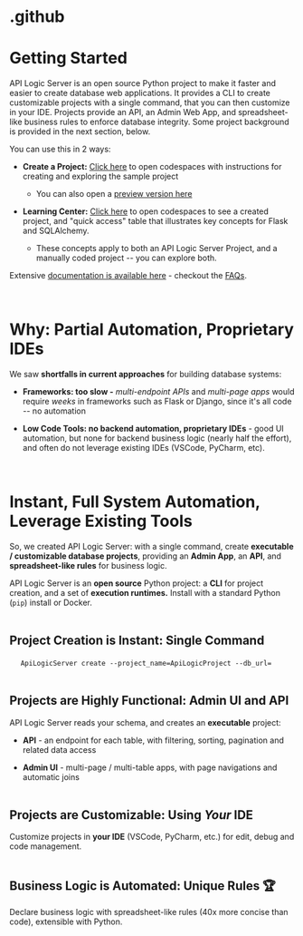 # .github

# Getting Started

API Logic Server is an open source Python project to make it faster and easier to create database web applications.  It provides a CLI to create customizable projects with a single command, that you can then customize in your IDE.  Projects provide an API, an Admin Web App, and spreadsheet-like business rules to enforce database integrity.  Some project background is provided in the next section, below.

You can use this in 2 ways:

* __Create a Project:__ [Click here](https://github.com/codespaces/new?hide_repo_select=true&ref=main&repo=526240678) to open codespaces with instructions for creating and exploring the sample project
    * You can also open a [preview version here](https://github.com/codespaces/new?hide_repo_select=true&ref=main&repo=580569201)

* __Learning Center:__ [Click here](https://github.com/codespaces/new?hide_repo_select=true&ref=main&repo=586619804) to open codespaces to see a created project, and "quick access" table that illustrates key concepts for Flask and SQLAlchemy.
    * These concepts apply to both an API Logic Server Project, and a manually coded project -- you can explore both.


Extensive [documentation is available here](https://valhuber.github.io/ApiLogicServer/) - checkout the [FAQs](https://valhuber.github.io/ApiLogicServer/FAQ-Frameworks/).

&nbsp;

# Why: Partial Automation, Proprietary IDEs

We saw __shortfalls in current approaches__ for building database systems:

* __Frameworks: too slow -__ _multi-endpoint APIs_ and _multi-page apps_ would require _weeks_ in frameworks such as Flask or Django, since it's all code -- no automation

* __Low Code Tools: no backend automation, proprietary IDEs__ - good UI automation, but none for backend business logic (nearly half the effort), and often do not leverage existing IDEs (VSCode, PyCharm, etc).

&nbsp;

# Instant, Full System Automation, Leverage Existing Tools
So, we created API Logic Server: with a single command, create __executable / customizable database projects__, providing an __Admin App__, an __API__, and __spreadsheet-like rules__ for business logic.

API Logic Server is an __open source__ Python project: a __CLI__ for project creation, and a set of __execution runtimes.__  Install with a standard Python (`pip`) install or Docker.<br/><br/>

## Project Creation is Instant: Single Command
 
&nbsp;&nbsp;&nbsp;&nbsp;
`ApiLogicServer create --project_name=ApiLogicProject --db_url=`<br/><br/>


## Projects are Highly Functional: Admin UI and API
API Logic Server reads your schema, and creates an  __executable__ project:

* __API__ - an endpoint for each table, with filtering, sorting, pagination and related data access

* __Admin UI__ - multi-page / multi-table apps, with page navigations and automatic joins<br/><br/>

## Projects are Customizable: Using _Your_ IDE

Customize projects in __your IDE__ (VSCode, PyCharm, etc.) for edit, debug and code management.<br/> <br/>


## Business Logic is Automated: Unique Rules :trophy: 

Declare business logic with spreadsheet-like rules (40x more concise than code), extensible with Python.

&nbsp;


